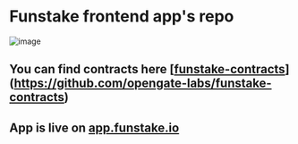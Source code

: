 # Funstake frontend app's repo

![image](https://github.com/user-attachments/assets/a9d59455-fa9d-4c36-9af0-5cb3cb0bcbd0)


## You can find contracts here [[funstake-contracts](https://github.com/opengate-labs/fun-stake-contracts)](https://github.com/opengate-labs/funstake-contracts)


## App is live on [app.funstake.io](funstake.io)
